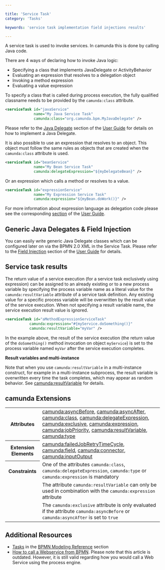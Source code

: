 ```yaml
---

title: 'Service Task'
category: 'Tasks'

keywords: 'service task implementation field injections results'

---
```



A service task is used to invoke services. In camunda this is done by calling Java code.

<div data-bpmn-symbol="servicetask" data-bpmn-symbol-name="Service Task"></div>

There are 4 ways of declaring how to invoke Java logic:

* Specifying a class that implements JavaDelegate or ActivityBehavior
* Evaluating an expression that resolves to a delegation object
* Invoking a method expression
* Evaluating a value expression

To specify a class that is called during process execution, the fully qualified classname needs to be provided by the `camunda:class` attribute.

```xml
<serviceTask id="javaService"
             name="My Java Service Task"
             camunda:class="org.camunda.bpm.MyJavaDelegate" />
```

Please refer to the [Java Delegate](ref:/guides/user-guide/#process-engine-delegation-code-java-delegate) section of the [User Guide](ref:/guides/user-guide/) for details on how to implement a Java Delegate.

It is also possible to use an expression that resolves to an object. This object must follow the
same rules as objects that are created when the `camunda:class` attribute is used.

```xml
<serviceTask id="beanService"
             name="My Bean Service Task"
             camunda:delegateExpression="${myDelegateBean}" />
```

Or an expression which calls a method or resolves to a value.

```xml
<serviceTask id="expressionService"
             name="My Expression Service Task"
             camunda:expression="${myBean.doWork()}" />
```

For more information about expression language as delegation code please see the corresponding
[section](ref:/guides/user-guide/#process-engine-expression-language-use-expression-language-as-delegation-code)
of the [User Guide](ref:/guides/user-guide/).

## Generic Java Delegates & Field Injection

You can easily write generic Java Delegate classes which can be configured later on via the BPMN 2.0 XML in the Service Task. Please refer to the [Field Injection](ref:/guides/user-guide/#process-engine-delegation-code-field-injection) section of the [User Guide](ref:/guides/user-guide/) for details.

## Service task results

The return value of a service execution (for a service task exclusively using expression) can be assigned to an already existing or to a new process variable by specifying the process variable name as a literal value for the `camunda:resultVariable` attribute of a service task definition. Any existing value for a specific process variable will be overwritten by the result value of the service execution. When not specifying a result variable name, the service execution result value is ignored.

```xml
<serviceTask id="aMethodExpressionServiceTask"
           camunda:expression="#{myService.doSomething()}"
           camunda:resultVariable="myVar" />
```

In the example above, the result of the service execution (the return value of the `doSomething()` method invocation on object `myService`) is set to the process variable named `myVar` after the service execution completes.

<div class="alert alert-warning">
  <strong>Result variables and multi-instance</strong>
  <p>
    Note that when you use <code>camunda:resultVariable</code> in a multi-instance construct, for example in a multi-instance subprocess, the result variable is overwritten every time the task completes, which may appear as random behavior. See <a href="ref:#custom-extensions-camunda-extension-attributes-camundaresultvariable">camunda:resultVariable</a> for details.
  </p>
</div>

## camunda Extensions

<table class="table table-striped">
  <tr>
    <th>Attributes</th>
    <td>
      <a href="ref:#custom-extensions-camunda-extension-attributes-camundaasyncbefore">camunda:asyncBefore</a>,
      <a href="ref:#custom-extensions-camunda-extension-attributes-camundaasyncafter">camunda:asyncAfter</a>,
      <a href="ref:#custom-extensions-camunda-extension-attributes-camundaclass">camunda:class</a>,
      <a href="ref:#custom-extensions-camunda-extension-attributes-camundadelegateexpression">camunda:delegateExpression</a>,
      <a href="ref:#custom-extensions-camunda-extension-attributes-camundaexclusive">camunda:exclusive</a>,
      <a href="ref:#custom-extensions-camunda-extension-attributes-camundaexpression">camunda:expression</a>,
      <a href="ref:#custom-extensions-camunda-extension-attributes-camundajobpriority">camunda:jobPriority</a>,
      <a href="ref:#custom-extensions-camunda-extension-attributes-camundaresultvariable">camunda:resultVariable</a>,
      <a href="ref:#custom-extensions-camunda-extension-attributes-camundatype">camunda:type</a>
    </td>
  </tr>
  <tr>
    <th>Extension Elements</th>
    <td>
      <a href="ref:#custom-extensions-camunda-extension-elements-camundafailedjobretrytimecycle">camunda:failedJobRetryTimeCycle</a>,
      <a href="ref:#custom-extensions-camunda-extension-elements-camundafield">camunda:field</a>,
      <a href="ref:#custom-extensions-camunda-extension-elements-camundaconnector">camunda:connector</a>,
      <a href="ref:#custom-extensions-camunda-extension-elements-camundainputoutput">camunda:inputOutput</a>
    </td>
  </tr>
  <tr>
    <th>Constraints</th>
    <td>
      One of the attributes <code>camunda:class</code>, <code>camunda:delegateExpression</code>,
      <code>camunda:type</code> or <code>camunda:expression</code> is mandatory
    </td>
  </tr>
  <tr>
    <td></td>
    <td>
      The attribute <code>camunda:resultVariable</code> can only be used in combination with the
      <code>camunda:expression</code> attribute
    </td>
  </tr>
  <tr>
    <td></td>
    <td>
      The <code>camunda:exclusive</code> attribute is only evaluated if the attribute
      <code>camunda:asyncBefore</code> or <code>camunda:asyncAfter</code> is set to <code>true</code>
    </td>
  </tr>
</table>


## Additional Resources

* [Tasks](http://camunda.org/bpmn/reference.html#activities-task) in the [BPMN Modeling Reference](http://camunda.org/bpmn/reference.html) section
* [How to call a Webservice from BPMN](http://www.bpm-guide.de/2010/12/09/how-to-call-a-webservice-from-bpmn/). Please note that this article is outdated. However, it is still valid regarding how you would call a Web Service using the process engine.
